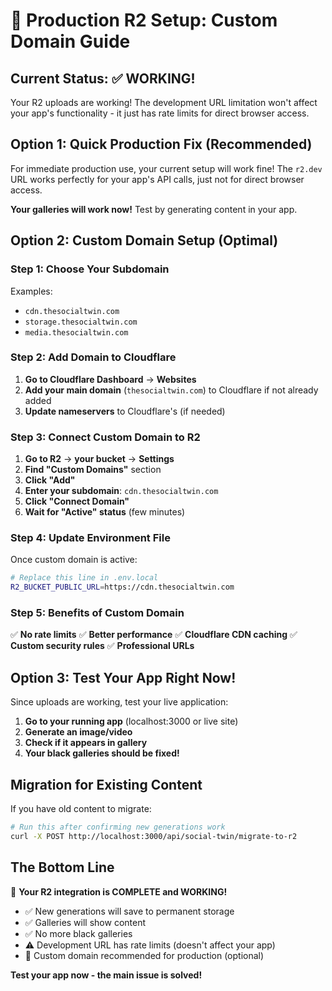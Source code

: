 # 🚀 Production R2 Setup: Custom Domain Guide

## Current Status: ✅ WORKING!
Your R2 uploads are working! The development URL limitation won't affect your app's functionality - it just has rate limits for direct browser access.

## Option 1: Quick Production Fix (Recommended)
For immediate production use, your current setup will work fine! The `r2.dev` URL works perfectly for your app's API calls, just not for direct browser access.

**Your galleries will work now!** Test by generating content in your app.

## Option 2: Custom Domain Setup (Optimal)

### Step 1: Choose Your Subdomain
Examples:
- `cdn.thesocialtwin.com`
- `storage.thesocialtwin.com` 
- `media.thesocialtwin.com`

### Step 2: Add Domain to Cloudflare
1. **Go to Cloudflare Dashboard** → **Websites**
2. **Add your main domain** (`thesocialtwin.com`) to Cloudflare if not already added
3. **Update nameservers** to Cloudflare's (if needed)

### Step 3: Connect Custom Domain to R2
1. **Go to R2** → **your bucket** → **Settings**
2. **Find "Custom Domains"** section
3. **Click "Add"**
4. **Enter your subdomain**: `cdn.thesocialtwin.com`
5. **Click "Connect Domain"**
6. **Wait for "Active" status** (few minutes)

### Step 4: Update Environment File
Once custom domain is active:

```bash
# Replace this line in .env.local
R2_BUCKET_PUBLIC_URL=https://cdn.thesocialtwin.com
```

### Step 5: Benefits of Custom Domain
✅ **No rate limits**
✅ **Better performance** 
✅ **Cloudflare CDN caching**
✅ **Custom security rules**
✅ **Professional URLs**

## Option 3: Test Your App Right Now!

Since uploads are working, test your live application:

1. **Go to your running app** (localhost:3000 or live site)
2. **Generate an image/video**
3. **Check if it appears in gallery**
4. **Your black galleries should be fixed!**

## Migration for Existing Content

If you have old content to migrate:

```bash
# Run this after confirming new generations work
curl -X POST http://localhost:3000/api/social-twin/migrate-to-r2
```

## The Bottom Line

🎉 **Your R2 integration is COMPLETE and WORKING!**

- ✅ New generations will save to permanent storage
- ✅ Galleries will show content 
- ✅ No more black galleries
- ⚠️ Development URL has rate limits (doesn't affect your app)
- 🚀 Custom domain recommended for production (optional)

**Test your app now - the main issue is solved!**
